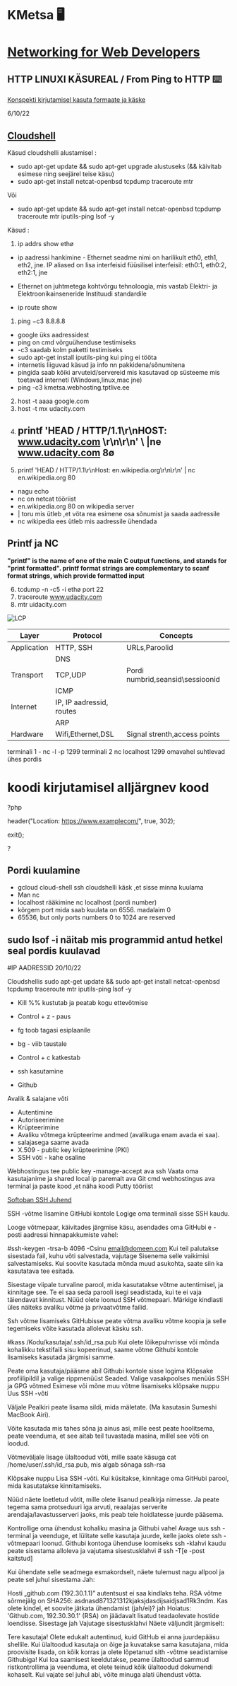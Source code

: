 # KMetsa :desktop_computer:

# [Networking for Web Developers](https://learn.udacity.com/courses/ud256)


 ## HTTP LINUXI KÄSUREAL / From Ping to HTTP :keyboard:
 
 [Konspekti kirjutamisel kasuta formaate ja käske](https://docs.github.com/en/get-started/writing-on-github/getting-started-with-writing-and-formatting-on-github/basic-writing-and-formatting-syntax)
 
 6/10/22
 
<!-- 

# The largest heading (#)
## The second largest heading (##)
###### The smallest heading (#####)
(**This is bold text**)
> Text that is a quote


> Some basic Git commands are:
```
git status
git add
git commit
```
 -->
 
## [Cloudshell ](https://cloud.google.com/shell)

Käsud cloudshelli alustamisel :

 - sudo apt-get update && sudo apt-get upgrade alustuseks (&& käivitab esimese ning seejärel teise käsu)
 - sudo apt-get install netcat-openbsd tcpdump traceroute mtr 

Või 

 - sudo apt-get update && sudo apt-get install netcat-openbsd tcpdump traceroute mtr iputils-ping lsof -y


Käsud :

1. ip addrs show ethø   
- ip aadressi hankimine
       - Ethernet seadme nimi on harilikult eth0, eth1, eth2, jne.
IP aliased on lisa interfeisid füüsilisel interfeisil: eth0:1, eth0:2, eth2:1, jne
- Ethernet on juhtmetega kohtvõrgu tehnoloogia, mis vastab Elektri- ja Elektroonikainseneride Instituudi standardile

- ip route show
1. ping −c3 8.8.8.8 
- google üks aadressidest
- ping on cmd võrguühenduse testimiseks
- -c3 saadab kolm paketti testimiseks
- sudo apt-get install iputils-ping kui ping ei tööta
- internetis liiguvad käsud ja info nn pakkidena/sõnumitena
- pingida saab kõiki arvuteid/servereid mis kasutavad  op süsteeme mis toetavad interneti (Windows,linux,mac jne)
- ping -c3 kmetsa.webhosting.tptlive.ee

2. host -t aaaa google.com
3. host -t mx udacity.com
4. ## printf 'HEAD / HTTP/1.1\r\nHOST: www.udacity.com \r\n\r\n' \ |ne www.udacity.com 8ø
5. printf 'HEAD / HTTP/1.1\r\nHost: en.wikipedia.org\r\n\r\n' | nc en.wikipedia.org 80
- nagu echo 
- nc on netcat tööriist
- en.wikipedia.org 80 on wikipedia server
- | toru mis ütleb ,et vöta rea esimene osa sõnumist ja saada aadressile
- nc wikipedia ees ütleb mis aadressile ühendada

## Printf ja NC

**"printf" is the name of one of the main C output functions, and stands for "print formatted". printf format strings are complementary to scanf format strings, which provide formatted input**

6. tcdump -n -c5 -i ethø port 22
7. traceroute www.udacity.com
8. mtr uidacity.com

![LCP](https://github.com/KaidoMetsa/TPT/blob/main/Pildid/LayerProtocolConcepts.png?raw=true)

| Layer | Protocol | Concepts |
| ------------- | ------------- | ------------- |
| Application | HTTP, SSH  | URLs,Paroolid |
|             |    DNS     |               |
| Transport | TCP,UDP  | Pordi numbrid,seansid\sessioonid |
|             |    ICMP    |               |
| Internet  | IP, IP aadressid, routes|
|             |    ARP     |               |
|Hardware| Wifi,Ethernet,DSL| Signal strenth,access points |


terminali 1 - nc -l -p 1299 
terminali 2 nc localhost 1299
omavahel suhtlevad ühes pordis


# koodi kirjutamisel alljärgnev kood 

?php

header("Location: https://www.examplecom/", true, 302);

exit();

?

## Pordi kuulamine
- gcloud cloud-shell ssh cloudshelli käsk ,et sisse minna kuulama
- Man nc
- localhost rääkimine nc localhost (pordi number)
- kõrgem port mida saab kuulata on 6556. madalaim 0
-  65536, but only ports numbers 0 to 1024 are reserved 

## sudo lsof -i  näitab mis programmid antud hetkel seal pordis kuulavad


#IP AADRESSID 20/10/22

Cloudshellis 
sudo apt-get update && sudo apt-get install netcat-openbsd tcpdump traceroute mtr iputils-ping lsof -y

  - Kill %% kustutab ja peatab kogu ettevõtmise
  - Control + z - paus
  - fg toob tagasi esiplaanile
  - bg - viib taustale
  - Control + c katkestab 

 - ssh kasutamine
 - Github

Avalik & salajane võti
 - Autentimine
 - Autoriseerimine
 - Krüpteerimine
 - Avaliku võtmega krüpteerime andmed (avalikuga enam avada ei saa).
 - salajasega saame avada
 - X.509 - public key krüpteerimine (PKI)
 - SSH võti - kahe osaline 

Webhostingus tee public key -manage-accept
ava ssh
Vaata oma kasutajanime ja shared local ip paremalt
ava Git cmd 
webhostingus ava terminal ja paste kood ,et näha koodi
Putty tööriist

[Softoban SSH Juhend](https://et.softoban.com/ssh-key-setup-github)

SSH -võtme lisamine GitHubi kontole
Logige oma terminali sisse SSH kaudu.

Looge võtmepaar, käivitades järgmise käsu, asendades oma GitHubi e -posti aadressi hinnapakkumiste vahel:

#ssh-keygen -trsa-b 4096 -Csinu email@domeen.com
Kui teil palutakse sisestada fail, kuhu võti salvestada, vajutage Sisenema selle vaikimisi salvestamiseks. Kui soovite kasutada mõnda muud asukohta, saate siin ka kasutatava tee esitada.

Sisestage viipale turvaline parool, mida kasutatakse võtme autentimisel, ja kinnitage see. Te ei saa seda parooli isegi seadistada, kui te ei vaja täiendavat kinnitust. Nüüd olete loonud SSH võtmepaari. Märkige kindlasti üles näiteks avaliku võtme ja privaatvõtme failid.

Ssh võtme lisamiseks GitHubisse peate võtma avaliku võtme koopia ja selle tegemiseks võite kasutada allolevat käsku ssh.

#kass /Kodu/kasutaja/.ssh/id_rsa.pub
Kui olete lõikepuhvrisse või mõnda kohalikku tekstifaili sisu kopeerinud, saame võtme Githubi kontole lisamiseks kasutada järgmisi samme.

Peate oma kasutaja/pääsme abil Githubi kontole sisse logima
Klõpsake profiilipildil ja valige rippmenüüst Seaded.
Valige vasakpoolses menüüs SSH ja GPG võtmed
Esimese või mõne muu võtme lisamiseks klõpsake nuppu Uus SSH -võti

Väljale Pealkiri peate lisama sildi, mida mäletate. (Ma kasutasin Sumeshi MacBook Airi).

Võite kasutada mis tahes sõna ja ainus asi, mille eest peate hoolitsema, peate veenduma, et see aitab teil tuvastada masina, millel see võti on loodud.

Võtmeväljale lisage ülaltoodud võti, mille saate käsuga cat /home/user/.ssh/id_rsa.pub, mis algab sõnaga ssh-rsa

Klõpsake nuppu Lisa SSH -võti.
Kui küsitakse, kinnitage oma GitHubi parool, mida kasutatakse kinnitamiseks.

Nüüd näete loetletud võtit, mille olete lisanud pealkirja nimesse. Ja peate tegema sama protseduuri iga arvuti, reaalajas serverite arendaja/lavastusserveri jaoks, mis peab teie hoidlatesse juurde pääsema.

Kontrollige oma ühendust kohaliku masina ja Githubi vahel
Avage uus ssh -terminal ja veenduge, et lülitate selle kasutaja juurde, kelle jaoks olete ssh -võtmepaari loonud. Githubi kontoga ühenduse loomiseks ssh -klahvi kaudu peate sisestama alloleva ja vajutama sisestusklahvi # ssh -T[e -post kaitstud]

Kui ühendate selle seadmega esmakordselt, näete tulemust nagu allpool ja peate sel juhul sisestama Jah:

Hosti „github.com (192.30.1.1)” autentsust ei saa kindlaks teha.
RSA võtme sõrmejälg on SHA256: asdnasd871321312kjaksjdasdijsaidjsad1Rk3ndm.
Kas olete kindel, et soovite jätkata ühendamist (jah/ei)? jah
Hoiatus: 'Github.com, 192.30.30.1' (RSA) on jäädavalt lisatud teadaolevate hostide loendisse.
Sisestage jah
Vajutage sisestusklahvi
Näete väljundit järgmiselt:

Tere kasutaja! Olete edukalt autentinud, kuid GitHub ei anna juurdepääsu shellile.
Kui ülaltoodud kasutaja on õige ja kuvatakse sama kasutajana, mida proovisite lisada, on kõik korras ja olete lõpetanud sith -võtme seadistamise Githubiga! Kui loa saamisest keeldutakse, peame ülaltoodud sammud ristkontrollima ja veenduma, et olete teinud kõik ülaltoodud dokumendi kohaselt. Kui vajate sel juhul abi, võite minuga alati ühendust võtta.
